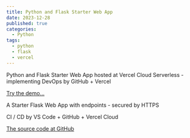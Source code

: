 ```yaml
---
title: Python and Flask Starter Web App
date: 2023-12-28
published: true
categories:
  - Python
tags:
  - python
  - flask
  - vercel
---
```


Python and Flask Starter Web App hosted at Vercel Cloud Serverless - implementing DevOps by GitHub + Vercel

<a href="https://flask-vercel-start-one.vercel.app/" target="_blank" title="Flask Web App at Vercel">Try the demo...</a>

A Starter Flask Web App with endpoints - secured by HTTPS

CI / CD by VS Code + GitHub + Vercel Cloud 

<a href="https://github.com/persteenolsen/flask-vercel-start-one" target="_blank">The source code at GitHub</a>
